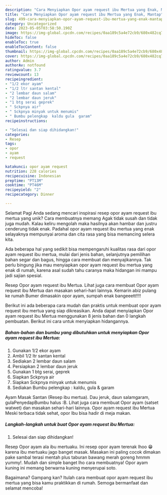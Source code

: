 ```yaml
---
description: "Cara Menyiapkan Opor ayam request ibu Mertua yang Enak, Mantap"
title: "Cara Menyiapkan Opor ayam request ibu Mertua yang Enak, Mantap"
slug: 499-cara-menyiapkan-opor-ayam-request-ibu-mertua-yang-enak-mantap
category: Uncategorized
date: 2023-05-05T03:58:50.190Z
image: https://img-global.cpcdn.com/recipes/0aa189c5a4e72cb9/680x482cq70/opor-ayam-request-ibu-mertua-foto-resep-utama.jpg
hideToc: false
enableToc: true
enableTocContent: false
thumbnail: https://img-global.cpcdn.com/recipes/0aa189c5a4e72cb9/680x482cq70/opor-ayam-request-ibu-mertua-foto-resep-utama.jpg
cover: https://img-global.cpcdn.com/recipes/0aa189c5a4e72cb9/680x482cq70/opor-ayam-request-ibu-mertua-foto-resep-utama.jpg
author: Admin
authorAv: notfound
ratingvalue: 3.7
reviewcount: 13
recipeingredient:
- "1/2 ekor ayam"
- "1/2 ltr santan kental"
- "2 lembar daun salam"
- "2 lembar daun jeruk"
- "1 btg serai geprek"
- " Sckpnya air"
- " Sckpnya minyak untuk menumis"
- " Bumbu pelengkap  kaldu gula  garam"
recipeinstructions:

- "Selesai dan siap dihidangkan!"
categories:
- Resep
tags:
- opor
- ayam
- request

katakunci: opor ayam request 
nutrition: 228 calories
recipecuisine: Indonesian
preptime: "PT13M"
cooktime: "PT46M"
recipeyield: "2"
recipecategory: Dinner

---
```



Selamat Pagi Anda sedang mencari inspirasi resep opor ayam request ibu mertua yang unik? Cara membuatnya memang Agak tidak susah dan tidak juga mudah. Kalau keliru mengolah maka hasilnya akan hambar dan justru cenderung tidak enak. Padahal opor ayam request ibu mertua yang enak selayaknya mempunyai aroma dan cita rasa yang bisa memancing selera kita.


Ada beberapa hal yang sedikit bisa mempengaruhi kualitas rasa dari opor ayam request ibu mertua, mulai dari jenis bahan, selanjutnya pemilihan bahan segar dan bagus, hingga cara membuat dan menyajikannya. Tak perlu bingung jika mau menyiapkan opor ayam request ibu mertua yang enak di rumah, karena asal sudah tahu caranya maka hidangan ini mampu jadi sajian spesial.

Resep Opor ayam request ibu Mertua. Lihat juga cara membuat Opor ayam request ibu Mertua dan masakan sehari-hari lainnya. Kemarin abiz pulang ke rumah Bumer dimasakin opor ayam, sumpah enak bangeeett!!!!


Berikut ini ada beberapa cara mudah dan praktis untuk membuat opor ayam request ibu mertua yang siap dikreasikan. Anda dapat menyiapkan Opor ayam request ibu Mertua menggunakan 8 jenis bahan dan 0 langkah pembuatan. Berikut ini cara untuk menyiapkan hidangannya.

<!--inarticleads1-->

##### Bahan-bahan dan bumbu yang dibutuhkan untuk menyiapkan Opor ayam request ibu Mertua:

1. Gunakan 1/2 ekor ayam
1. Ambil 1/2 ltr santan kental
1. Sediakan 2 lembar daun salam
1. Persiapkan 2 lembar daun jeruk
1. Gunakan 1 btg serai, geprek
1. Siapkan  Sckpnya air
1. Siapkan  Sckpnya minyak untuk menumis
1. Sediakan  Bumbu pelengkap : kaldu, gula &amp; garam


Ayam Masak Santan (Resep ibu mertua). Dau jeruk, daun salamgaram, gulaPenyedapBumbu halus :B. Lihat juga cara membuat Opor ayam (satset watwet) dan masakan sehari-hari lainnya. Opor ayam request ibu Mertua Meski terbaca tidak sehat, opor Ibu bisa hadir di meja makan. 

<!--inarticleads2-->

##### Langkah-langkah untuk buat Opor ayam request ibu Mertua:


1. Selesai dan siap dihidangkan!

Resep Opor ayam ala ibu mertuaku. Ini resep opor ayam terenak lhoo 😁 karena ibu mertuaku jago banget masak. Masakan ini paling cocok dimakan pake sambal terasi mentah plus taburan bawang merah goreng hmmm yummy!. Mudah dan simple banget lho cara membuatnya! Opor ayam kuning ini memang berwarna kuning menyerupai soto. 

Bagaimana? Gampang kan? Itulah cara membuat opor ayam request ibu mertua yang bisa kamu praktikkan di rumah. Semoga bermanfaat dan selamat mencoba!
